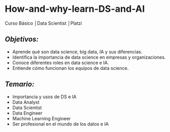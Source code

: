 # How-and-why-learn-DS-and-AI
Curso Básico │Data Scientist │Platzi

## _**Objetivos:**_
- Aprende qué son data science, big data, IA y sus diferencias.
- Identifica la importancia de data science en empresas y organizaciones.
- Conoce diferentes roles en data science e IA.
- Entiende cómo funcionan los equipos de data science.

## _**Temario:**_
- Importancia y usos de DS e IA
- Data Analyst
- Data Scientist
- Data Engineer
- Machine Learning Engineer
- Ser profesional en el mundo de los datos e IA
